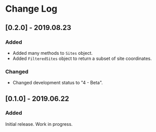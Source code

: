 # Change Log

## [0.2.0] - 2019.08.23

### Added

- Added many methods to `Sites` object.
- Added `FilteredSites` object to return a subset of site coordinates.

### Changed

- Changed development status to "4 - Beta".

## [0.1.0] - 2019.06.22

### Added

Initial release. Work in progress.
